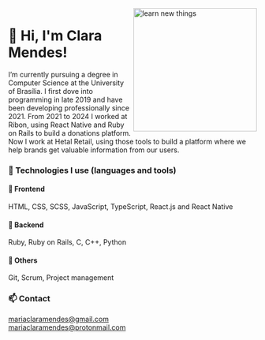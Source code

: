 <img src="https://media.giphy.com/media/Ec5RkrmARxPmTuXgrZ/giphy.gif" alt="learn new things" width="250" height="250" align="right"/>  

# :wave: Hi, I'm Clara Mendes! 

I’m currently pursuing a degree in Computer Science at the University of Brasília. I first dove into programming in late 2019 and have been developing professionally since 2021. From 2021 to 2024 I worked at Ribon, using React Native and Ruby on Rails to build a donations platform. Now I work at Hetal Retail, using those tools to build a platform where we help brands get valuable information from our users.  

### :wrench: Technologies I use (languages and tools)    

#### :art: Frontend  
HTML, CSS, SCSS, JavaScript, TypeScript, React.js and React Native    

#### 🎲 Backend  
Ruby, Ruby on Rails, C, C++, Python    

#### :open_file_folder: Others  
Git, Scrum, Project management   

### :mailbox: Contact  
mariaclaramendes@gmail.com  
mariaclaramendes@protonmail.com
